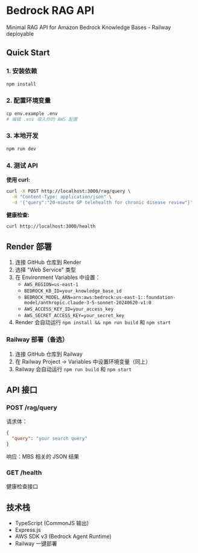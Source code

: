 # Bedrock RAG API

Minimal RAG API for Amazon Bedrock Knowledge Bases - Railway deployable

## Quick Start

### 1. 安装依赖
```bash
npm install
```

### 2. 配置环境变量
```bash
cp env.example .env
# 编辑 .env 填入你的 AWS 配置
```

### 3. 本地开发
```bash
npm run dev
```

### 4. 测试 API

**使用 curl:**
```bash
curl -X POST http://localhost:3000/rag/query \
  -H "Content-Type: application/json" \
  -d '{"query":"20-minute GP telehealth for chronic disease review"}'
```

**健康检查:**
```bash
curl http://localhost:3000/health
```

## Render 部署

1. 连接 GitHub 仓库到 Render
2. 选择 "Web Service" 类型
3. 在 Environment Variables 中设置：
   - `AWS_REGION=us-east-1`
   - `BEDROCK_KB_ID=your_knowledge_base_id`  
   - `BEDROCK_MODEL_ARN=arn:aws:bedrock:us-east-1::foundation-model/anthropic.claude-3-5-sonnet-20240620-v1:0`
   - `AWS_ACCESS_KEY_ID=your_access_key`
   - `AWS_SECRET_ACCESS_KEY=your_secret_key`
4. Render 会自动运行 `npm install && npm run build` 和 `npm start`

### Railway 部署（备选）

1. 连接 GitHub 仓库到 Railway
2. 在 Railway Project → Variables 中设置环境变量（同上）
3. Railway 会自动运行 `npm run build` 和 `npm start`

## API 接口

### POST /rag/query
请求体：
```json
{
  "query": "your search query"
}
```

响应：MBS 相关的 JSON 结果

### GET /health
健康检查接口

## 技术栈

- TypeScript (CommonJS 输出)
- Express.js
- AWS SDK v3 (Bedrock Agent Runtime)
- Railway 一键部署
